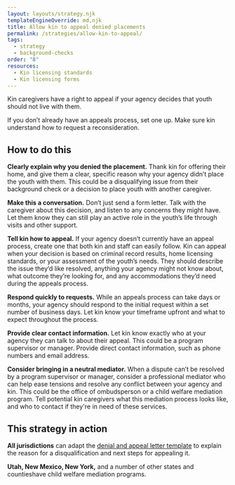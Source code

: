 ```yaml
---
layout: layouts/strategy.njk
templateEngineOverride: md,njk
title: Allow kin to appeal denied placements
permalink: /strategies/allow-kin-to-appeal/
tags:
  - strategy
  - background-checks
order: "8"
resources:
  - Kin licensing standards
  - Kin licensing forms
---
```

Kin caregivers have a right to appeal if your agency decides that youth should not live with them.

If you don’t already have an appeals process, set one up. Make sure kin understand how to request a reconsideration.

## How to do this

**Clearly explain why you denied the placement.** Thank kin for offering their home, and give them a clear, specific reason why your agency didn’t place the youth with them. This could be a disqualifying issue from their background check or a decision to place youth with another caregiver. 

**Make this a conversation.** Don’t just send a form letter. Talk with the caregiver about this decision, and listen to any concerns they might have. Let them know they can still play an active role in the youth’s life through visits and other support. 

**Tell kin how to appeal.** If your agency doesn’t currently have an appeal process, create one that both kin and staff can easily follow. Kin can appeal when your decision is based on criminal record results, home licensing standards, or your assessment of the youth’s needs. They should describe the issue they’d like resolved, anything your agency might not know about, what outcome they’re looking for, and any accommodations they’d need during the appeals process.

**Respond quickly to requests.** While an appeals process can take days or months, your agency should respond to the initial request within a set number of business days. Let kin know your timeframe upfront and what to expect throughout the process. 

**Provide clear contact information.** Let kin know exactly who at your agency they can talk to about their appeal. This could be a program supervisor or manager. Provide direct contact information, such as phone numbers and email address.

**Consider bringing in a neutral mediator.** When a dispute can’t be resolved by a program supervisor or manager, consider a professional mediator who can help ease tensions and resolve any conflict between your agency and kin. This could be the office of ombudsperson or a child welfare mediation program. Tell potential kin caregivers what this mediation process looks like, and who to contact if they're in need of these services. 

## This strategy in action

**All jurisdictions** can adapt the [denial and appeal letter template](https://www.grandfamilies.org/Resources/Kin-Specific-Licensing-Standards-Sample-Forms) to explain the reason for a disqualification and next steps for appealing it. 

**Utah, New Mexico, New York,** and a number of other states and countieshave child welfare mediation programs.
